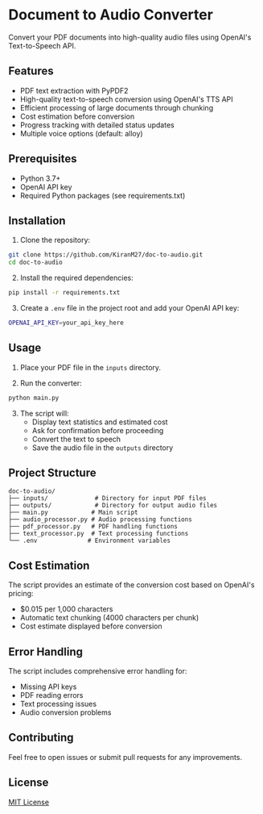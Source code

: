 # Document to Audio Converter

Convert your PDF documents into high-quality audio files using OpenAI's Text-to-Speech API.

## Features

- PDF text extraction with PyPDF2
- High-quality text-to-speech conversion using OpenAI's TTS API
- Efficient processing of large documents through chunking
- Cost estimation before conversion
- Progress tracking with detailed status updates
- Multiple voice options (default: alloy)

## Prerequisites

- Python 3.7+
- OpenAI API key
- Required Python packages (see requirements.txt)

## Installation

1. Clone the repository:
```bash
git clone https://github.com/KiranM27/doc-to-audio.git
cd doc-to-audio
```

2. Install the required dependencies:
```bash
pip install -r requirements.txt
```

3. Create a `.env` file in the project root and add your OpenAI API key:
```bash
OPENAI_API_KEY=your_api_key_here
```

## Usage

1. Place your PDF file in the `inputs` directory.

2. Run the converter:
```bash
python main.py
```

3. The script will:
   - Display text statistics and estimated cost
   - Ask for confirmation before proceeding
   - Convert the text to speech
   - Save the audio file in the `outputs` directory

## Project Structure

```
doc-to-audio/
├── inputs/             # Directory for input PDF files
├── outputs/            # Directory for output audio files
├── main.py            # Main script
├── audio_processor.py # Audio processing functions
├── pdf_processor.py   # PDF handling functions
├── text_processor.py  # Text processing functions
└── .env              # Environment variables
```

## Cost Estimation

The script provides an estimate of the conversion cost based on OpenAI's pricing:
- $0.015 per 1,000 characters
- Automatic text chunking (4000 characters per chunk)
- Cost estimate displayed before conversion

## Error Handling

The script includes comprehensive error handling for:
- Missing API keys
- PDF reading errors
- Text processing issues
- Audio conversion problems

## Contributing

Feel free to open issues or submit pull requests for any improvements.

## License

[MIT License](LICENSE) 